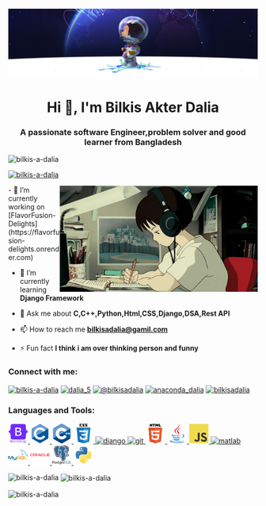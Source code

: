 ![logo](https://github.com/Bilkis-A-Dalia/Bilkis-A-Dalia/blob/main/Banner2.jpg)
<h1 align="center">Hi 👋, I'm Bilkis Akter Dalia</h1>
<h3 align="center">A passionate software Engineer,problem solver and good learner from Bangladesh</h3>

<p align="left"> <img src="https://komarev.com/ghpvc/?username=bilkis-a-dalia&label=Profile%20views&color=0e75b6&style=flat" alt="bilkis-a-dalia" /> </p>

<p align="left"> <a href="https://github.com/ryo-ma/github-profile-trophy"><img src="https://github-profile-trophy.vercel.app/?username=bilkis-a-dalia" alt="bilkis-a-dalia" /></a> </p>
<img align="right" alt="Coding" width="400" src="https://github.com/Bilkis-A-Dalia/Bilkis-A-Dalia/blob/main/gitprofile.gif">
- 🔭 I’m currently working on [FlavorFusion-Delights](https://flavorfusion-delights.onrender.com)

- 🌱 I’m currently learning **Django Framework**

- 💬 Ask me about **C,C++,Python,Html,CSS,Django,DSA,Rest API**

- 📫 How to reach me **bilkisadalia@gamil.com**

- ⚡ Fun fact **I think i am over thinking person and funny**

<h3 align="left">Connect with me:</h3>
<p align="left">
<a href="https://linkedin.com/in/bilkis-a-dalia" target="blank"><img align="center" src="https://raw.githubusercontent.com/rahuldkjain/github-profile-readme-generator/master/src/images/icons/Social/linked-in-alt.svg" alt="bilkis-a-dalia" height="30" width="40" /></a>
<a href="https://www.codechef.com/users/dalia_5" target="blank"><img align="center" src="https://cdn.jsdelivr.net/npm/simple-icons@3.1.0/icons/codechef.svg" alt="dalia_5" height="30" width="40" /></a>
<a href="https://www.hackerrank.com/@bilkisadalia" target="blank"><img align="center" src="https://raw.githubusercontent.com/rahuldkjain/github-profile-readme-generator/master/src/images/icons/Social/hackerrank.svg" alt="@bilkisadalia" height="30" width="40" /></a>
<a href="https://codeforces.com/profile/anaconda_dalia" target="blank"><img align="center" src="https://raw.githubusercontent.com/rahuldkjain/github-profile-readme-generator/master/src/images/icons/Social/codeforces.svg" alt="anaconda_dalia" height="30" width="40" /></a>
<a href="https://www.leetcode.com/bilkisadalia" target="blank"><img align="center" src="https://raw.githubusercontent.com/rahuldkjain/github-profile-readme-generator/master/src/images/icons/Social/leet-code.svg" alt="bilkisadalia" height="30" width="40" /></a>
</p>

<h3 align="left">Languages and Tools:</h3>
<p align="left"> <a href="https://getbootstrap.com" target="_blank" rel="noreferrer"> <img src="https://raw.githubusercontent.com/devicons/devicon/master/icons/bootstrap/bootstrap-plain-wordmark.svg" alt="bootstrap" width="40" height="40"/> </a> <a href="https://www.cprogramming.com/" target="_blank" rel="noreferrer"> <img src="https://raw.githubusercontent.com/devicons/devicon/master/icons/c/c-original.svg" alt="c" width="40" height="40"/> </a> <a href="https://www.w3schools.com/cpp/" target="_blank" rel="noreferrer"> <img src="https://raw.githubusercontent.com/devicons/devicon/master/icons/cplusplus/cplusplus-original.svg" alt="cplusplus" width="40" height="40"/> </a> <a href="https://www.w3schools.com/css/" target="_blank" rel="noreferrer"> <img src="https://raw.githubusercontent.com/devicons/devicon/master/icons/css3/css3-original-wordmark.svg" alt="css3" width="40" height="40"/> </a> <a href="https://www.djangoproject.com/" target="_blank" rel="noreferrer"> <img src="https://cdn.worldvectorlogo.com/logos/django.svg" alt="django" width="40" height="40"/> </a> <a href="https://git-scm.com/" target="_blank" rel="noreferrer"> <img src="https://www.vectorlogo.zone/logos/git-scm/git-scm-icon.svg" alt="git" width="40" height="40"/> </a> <a href="https://www.w3.org/html/" target="_blank" rel="noreferrer"> <img src="https://raw.githubusercontent.com/devicons/devicon/master/icons/html5/html5-original-wordmark.svg" alt="html5" width="40" height="40"/> </a> <a href="https://www.java.com" target="_blank" rel="noreferrer"> <img src="https://raw.githubusercontent.com/devicons/devicon/master/icons/java/java-original.svg" alt="java" width="40" height="40"/> </a> <a href="https://developer.mozilla.org/en-US/docs/Web/JavaScript" target="_blank" rel="noreferrer"> <img src="https://raw.githubusercontent.com/devicons/devicon/master/icons/javascript/javascript-original.svg" alt="javascript" width="40" height="40"/> </a> <a href="https://www.mathworks.com/" target="_blank" rel="noreferrer"> <img src="https://upload.wikimedia.org/wikipedia/commons/2/21/Matlab_Logo.png" alt="matlab" width="40" height="40"/> </a> <a href="https://www.mysql.com/" target="_blank" rel="noreferrer"> <img src="https://raw.githubusercontent.com/devicons/devicon/master/icons/mysql/mysql-original-wordmark.svg" alt="mysql" width="40" height="40"/> </a> <a href="https://www.oracle.com/" target="_blank" rel="noreferrer"> <img src="https://raw.githubusercontent.com/devicons/devicon/master/icons/oracle/oracle-original.svg" alt="oracle" width="40" height="40"/> </a> <a href="https://www.postgresql.org" target="_blank" rel="noreferrer"> <img src="https://raw.githubusercontent.com/devicons/devicon/master/icons/postgresql/postgresql-original-wordmark.svg" alt="postgresql" width="40" height="40"/> </a> <a href="https://www.python.org" target="_blank" rel="noreferrer"> <img src="https://raw.githubusercontent.com/devicons/devicon/master/icons/python/python-original.svg" alt="python" width="40" height="40"/> </a> </p>

<p><img align="left" src="https://github-readme-stats.vercel.app/api/top-langs?username=bilkis-a-dalia&show_icons=true&locale=en&layout=compact" alt="bilkis-a-dalia" /></p>

<p>&nbsp;<img align="center" src="https://github-readme-stats.vercel.app/api?username=bilkis-a-dalia&show_icons=true&locale=en" alt="bilkis-a-dalia" /></p>

<p><img align="center" src="https://github-readme-streak-stats.herokuapp.com/?user=bilkis-a-dalia&" alt="bilkis-a-dalia" /></p>


